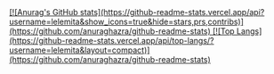 <a href="https://github.com/anuraghazra/github-readme-stats">
[![Anurag's GitHub stats](https://github-readme-stats.vercel.app/api?username=lelemita&show_icons=true&hide=stars,prs,contribs)](https://github.com/anuraghazra/github-readme-stats)
[![Top Langs](https://github-readme-stats.vercel.app/api/top-langs/?username=lelemita&layout=compact)](https://github.com/anuraghazra/github-readme-stats)
</a>

